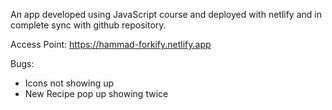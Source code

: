 An app developed using JavaScript course and deployed with netlify and in complete sync with github repository.

Access Point: https://hammad-forkify.netlify.app

Bugs: 
- Icons not showing up
- New Recipe pop up showing twice
